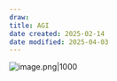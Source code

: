 ```yaml
---
draw:
title: AGI
date created: 2025-02-14
date modified: 2025-04-03
---
```


![image.png|1000](https://imagehosting4picgo.oss-cn-beijing.aliyuncs.com/imagehosting/fix-dir%2Fpicgo%2Fpicgo-clipboard-images%2F2025%2F04%2F03%2F16-23-10-34d669d13da0ad8b9563deae73ff8c37-202504031623284-29cd54.png)
